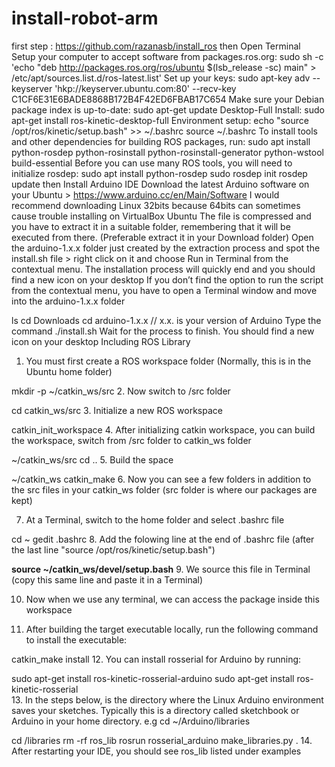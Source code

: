 # install-robot-arm
first step : https://github.com/razanasb/install_ros 
then Open Terminal
Setup your computer to accept software from packages.ros.org:
sudo sh -c 'echo "deb <a href="http://packages.ros.org/ros/ubuntu" rel="nofollow"> http://packages.ros.org/ros/ubuntu </a> $(lsb_release -sc) main" > /etc/apt/sources.list.d/ros-latest.list'
Set up your keys:
sudo apt-key adv --keyserver 'hkp://keyserver.ubuntu.com:80' --recv-key C1CF6E31E6BADE8868B172B4F42ED6FBAB17C654
 Make sure your Debian package index is up-to-date:
sudo apt-get update
Desktop-Full Install:
sudo apt-get install ros-kinetic-desktop-full
 Environment setup:
 echo "source /opt/ros/kinetic/setup.bash" >> ~/.bashrc source ~/.bashrc
To install tools and other dependencies for building ROS packages, run:
sudo apt install python-rosdep python-rosinstall python-rosinstall-generator python-wstool build-essential
Before you can use many ROS tools, you will need to initialize rosdep:
sudo apt install python-rosdep
sudo rosdep init 
rosdep update
then Install Arduino IDE
 Download the latest Arduino software on your Ubuntu > https://www.arduino.cc/en/Main/Software
I would recommend downloading Linux 32bits because 64bits can sometimes cause trouble installing on VirtualBox Ubuntu
The file is compressed and you have to extract it in a suitable folder, remembering that it will be executed from there. (Preferable extract it in your Download folder)
 Open the arduino-1.x.x folder just created by the extraction process and spot the install.sh file > right click on it and choose Run in Terminal from the contextual menu.
The installation process will quickly end and you should find a new icon on your desktop
If you don’t find the option to run the script from the contextual menu, you have to open a Terminal window and move into the arduino-1.x.x folder

ls
cd Downloads
cd arduino-1.x.x          // x.x. is your version of Arduino
 Type the command
 ./install.sh
 Wait for the process to finish.
You should find a new icon on your desktop
Including ROS Library
1. You must first create a ROS workspace folder (Normally, this is in the Ubuntu home folder)

mkdir -p ~/catkin_ws/src
2. Now switch to /src folder

cd catkin_ws/src
3. Initialize a new ROS workspace

catkin_init_workspace
4. After initializing catkin workspace, you can build the workspace, switch from /src folder to catkin_ws folder

~/catkin_ws/src cd ..
5. Build the space

~/catkin_ws catkin_make
6. Now you can see a few folders in addition to the src files in your catkin_ws folder (src folder is where our packages are kept)

7. At a Terminal, switch to the home folder and select .bashrc file

cd ~
gedit .bashrc
8. Add the folowing line at the end of .bashrc file (after the last line "source /opt/ros/kinetic/setup.bash")

<strong>source ~/catkin_ws/devel/setup.bash</strong>
9. We source this file in Terminal (copy this same line and paste it in a Terminal)

10. Now when we use any terminal, we can access the package inside this workspace

11. After building the target executable locally, run the following command to install the executable:

catkin_make install
12. You can install rosserial for Arduino by running:

sudo apt-get install ros-kinetic-rosserial-arduino
sudo apt-get install ros-kinetic-rosserial<br>
13. In the steps below, is the directory where the Linux Arduino environment saves your sketches. Typically this is a directory called sketchbook or Arduino in your home directory. e.g cd ~/Arduino/libraries

cd /libraries
rm -rf ros_lib 
rosrun rosserial_arduino make_libraries.py .
14. After restarting your IDE, you should see ros_lib listed under examples




